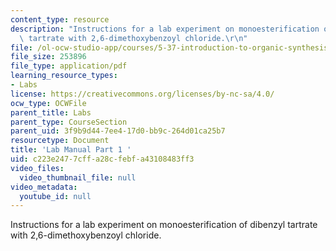 ```yaml
---
content_type: resource
description: "Instructions for a lab experiment on monoesterification of dibenzyl\
  \ tartrate with 2,6-dimethoxybenzoyl chloride.\r\n"
file: /ol-ocw-studio-app/courses/5-37-introduction-to-organic-synthesis-laboratory-spring-2009/c223e2477cffa28cfebfa43108483ff3_MIT5_37s09_lab01_part1.pdf
file_size: 253896
file_type: application/pdf
learning_resource_types:
- Labs
license: https://creativecommons.org/licenses/by-nc-sa/4.0/
ocw_type: OCWFile
parent_title: Labs
parent_type: CourseSection
parent_uid: 3f9b9d44-7ee4-17d0-bb9c-264d01ca25b7
resourcetype: Document
title: 'Lab Manual Part 1 '
uid: c223e247-7cff-a28c-febf-a43108483ff3
video_files:
  video_thumbnail_file: null
video_metadata:
  youtube_id: null
---
```

Instructions for a lab experiment on monoesterification of dibenzyl tartrate with 2,6-dimethoxybenzoyl chloride.
